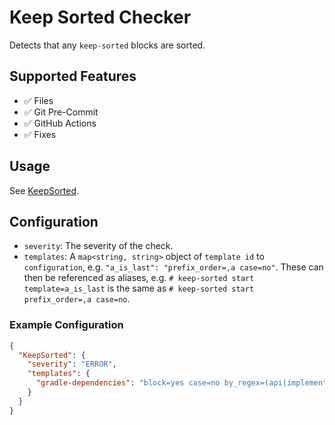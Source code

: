 # Keep Sorted Checker

Detects that any `keep-sorted` blocks are sorted.

## Supported Features

- ✅ Files
- ✅ Git Pre-Commit
- ✅ GitHub Actions
- ✅ Fixes

## Usage

See [KeepSorted](../fixes/KeepSorted.md).

## Configuration

- `severity`: The severity of the check.
- `templates`: A `map<string, string>` object of `template id` to `configuration`, e.g.
    `"a_is_last": "prefix_order=,a case=no"`. These can then be referenced as aliases, e.g.
    `# keep-sorted start template=a_is_last` is the same as
    `# keep-sorted start prefix_order=,a case=no`.

### Example Configuration

```json
{
  "KeepSorted": {
    "severity": "ERROR",
    "templates": {
      "gradle-dependencies": "block=yes case=no by_regex=(api|implementation|testImplementation)\"?\\([^)]\\) numeric=yes prefix_order=api,implementation,testImplementation,androidTestImplementation"
    }
  }
}
```

